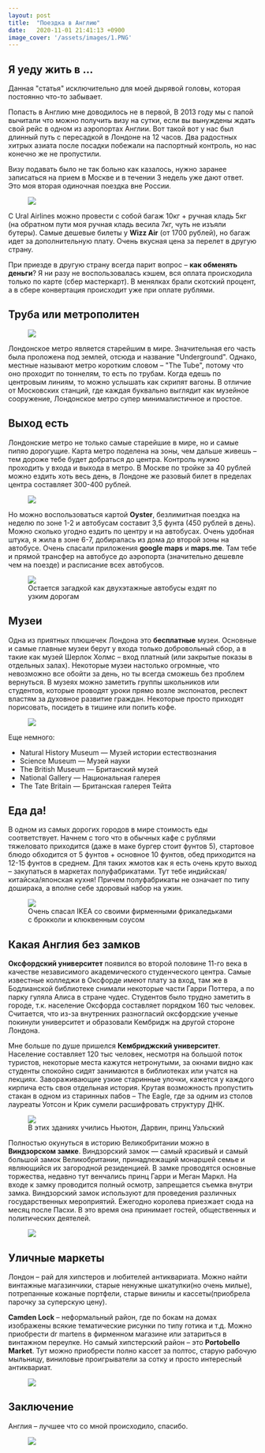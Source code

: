 ```yaml
---
layout: post
title:  "Поездка в Англию"
date:   2020-11-01 21:41:13 +0900
image_cover: '/assets/images/1.PNG'
---
```


## Я уеду жить в ...

Данная "статья" исключительно для моей дырявой головы, которая постоянно что-то забывает.

Попасть в Англию мне доводилось не в первой, В 2013 году мы с папой вычитали что можно получить визу на сутки, если вы вынуждены ждать свой рейс в одном из аэропортах Англии.
Вот такой вот у нас был длинный путь с пересадкой в Лондоне на 12 часов. Два радостных хитрых азиата после посадки побежали на паспортный контроль, но нас конечно же не пропустили.

Визу подавать было не так больно как казалось, нужно заранее записаться на прием в Москве и в течении 3 недель уже дают ответ. Это моя вторая одиночная поездка вне России.

<figure>
  <img src="{{ site.url }}/assets/images/ticket.png" data-action="zoom" />
</figure>

С Ural Airlines можно провести с собой багаж 10кг + ручная кладь 5кг (на обратном пути моя ручная кладь весила 7кг, чуть не изъяли бутеры). Самые дешевые билеты у **Wizz Air** (от 1700 рублей), но багаж идет за дополнительную плату. Очень вкусная цена за перелет в другую страну.

При приезде в другую страну всегда парит вопрос – **как обменять деньги**? Я ни разу не воспользовалась кэшем, вся оплата происходила только по карте (сбер мастеркарт). В менялках брали скотский процент, а в сбере конвертация происходит уже при оплате рублями.

## Труба или метрополитен

<figure>
  <img src="{{ site.url }}/assets/images/tube.png" data-action="zoom" />
</figure>

Лондонское метро является старейшим в мире. Значительная его часть была проложена под землей, отсюда и название "Underground". Однако, местные называют метро коротким словом – "The Tube", потому что оно проходит по тоннелям, то есть по трубам. Когда едешь по центровым линиям, то можно услышать как скрипят вагоны. В отличие от Московских станций, где каждая буквально выглядит как музейное сооружение, Лондонское метро супер минималистичное и простое.

## Выход есть

Лондонские метро не только самые старейшие в мире, но и самые пипяо дорогущие. Карта метро поделена на зоны, чем дальше живешь – тем дороже тебе будет добраться до центра. Контроль нужно проходить у входа и выхода в метро. В Москве по тройке за 40 рублей можно ездить хоть весь день, в Лондоне же разовый билет в пределах центра составляет 300-400 рублей.

<figure>
  <img src="{{ site.url }}/assets/images/oyster.png">
</figure>

Но можно воспользоваться картой **Oyster**, безлимитная поездка на неделю по зоне 1-2 и автобусам составит 3,5 фунта (450 рублей в день). Можно сколько угодно ездить по центру и на автобусах. Очень удобная штука, я жила в зоне 6-7, добиралась из дома до второй зоны на автобусе. Очень спасали приложения **google maps** и **maps.me**. Там тебе и прямой трансфер на автобусе до аэропорта (значительно дешевле чем на поезде) и расписание всех автобусов.

<figure>
  <img src="{{ site.url }}/assets/images/bus.jpg" data-action="zoom" />
  <figcaption> Остается загадкой как двухэтажные автобусы ездят по узким дорогам </figcaption>
</figure>

## Музеи

Одна из приятных плюшечек Лондона это **бесплатные** музеи. Основные и самые главные музеи берут у входа только добровольный сбор, а в такие как музей Шерлок Холмс – вход платный (или закрытые показы в отдельных залах). Некоторые музеи настолько огромные, что невозможно все обойти за день, но ты всегда сможешь без проблем вернуться. В музеях можно заметить группы школьников или студентов, которые проводят уроки прямо возле экспонатов, респект властям за духовное развитие граждан. Некоторые просто приходят порисовать, посидеть в тишине или попить кофе.

<figure>
  <img src="{{ site.url }}/assets/images/museum.JPG" data-action="zoom" />
</figure>

Еще немного:

- Natural History Museum — Музей истории естествознания
- Science Museum — Музей науки
- The British Museum — Британский музей
- National Gallery — Национальная галерея
- The Tate Britain — Британская галерея Тейта

## Еда да!

В одном из самых дорогих городов в мире стоимость еды соответствует. Начнем с того что в обычных кафе с рублями тяжеловато приходится (даже в маке бургер стоит фунтов 5), стартовое блюдо обходится от 5 фунтов + основное 10 фунтов, обед приходится на 12-15 фунтов в среднем. Для таких жмотов как я есть очень круто выход – закупаться в маркетах полуфабрикатами. Тут тебе индийская/китайска/японская кухня! Причем полуфабрикаты не означает по типу доширака, а вполне себе здоровый набор на ужин.

<figure>
  <img src="{{ site.url }}/assets/images/eat.jpg" data-action="zoom" />
  <figcaption> Очень спасал IKEA со своими фирменными фрикаледьками с брокколи и клюквенным соусом</figcaption>
</figure>

## Какая Англия без замков

**Оксфордский университет** появился во второй половине 11-го века в качестве независимого академического студенческого центра. Самые известные колледжи в Оксфорде имеют плату за вход, там же в Бодлианской библиотеке снимали некоторые части Гарри Поттера, а по парку гуляла Алиса в стране чудес. Студентов было трудно заметить в городе, т.к. население Оксфорда составляет порядком 160 тыс человек. Считается, что из-за внутренних разногласий оксфордские ученые покинули университет и образовали Кембридж на другой стороне Лондона.

Мне больше по душе пришелся **Кембриджский университет**. Население составляет 120 тыс человек, несмотря на большой поток туристов, некоторые места кажутся нетронутыми, за окнами видно как студенты спокойно сидят занимаются в библиотеках или учатся на лекциях. Завораживающие узкие старинные улочки, кажется у каждого кирпича есть своя отдельная история. Крутая возможность пропустить стакан в одном из старинных пабов – The Eagle, где за одним из столов лауреаты Уотсон и Крик сумели расшифровать структуру ДНК.

<figure>
  <img src="{{ site.url }}/assets/images/camb.jpg" data-action="zoom" />
  <figcaption> В этих зданиях учились Ньютон, Дарвин, принц Уэльский</figcaption>
</figure>

Полностью окунуться в историю Великобритании можно в **Виндзорском замке**. Виндзорский замок — самый красивый и самый большой замок Великобритании, принадлежащий монаршей семье и являющийся их загородной резиденцией. В замке проводятся основные торжества, недавно тут венчались принц Гарри и Меган Маркл. На входе к замку проводится полный осмотр, запрещается съемка внутри замка. Виндзорский замок используют для проведения различных государственных мероприятий. Ежегодно королева приезжает сюда на месяц после Пасхи. В это время она принимает гостей, общественных и политических деятелей.

<figure>
  <img src="{{ site.url }}/assets/images/castle w.jpg" data-action="zoom" />
</figure>

## Уличные маркеты

Лондон – рай для хипстеров и любителей антиквариата. Можно найти винтажные магазинчики, старые ненужные шкатулки(но очень милые), потрепанные кожаные портфели, старые винилы и кассеты(приобрела парочку за суперскую цену).

**Camden Lock** – неформальный район, где по бокам на домах изображены всякие тематические рисунки по типу готика и т.д. Можно приобрести dr martens в фирменном магазине или затариться в винтажном переулке. Но самый хипстерский район – это **Portobello Market**. Тут можно приобрести полно кассет за полтос, старую рабочую мыльницу, виниловые проигрыватели за сотку и просто интересный антиквариат.

<figure>
  <img src="{{ site.url }}/assets/images/market.png" data-action="zoom" />
</figure>

## Заключение

Англия – лучшее что со мной происходило, спасибо.

<figure>
  <img src="{{ site.url }}/assets/images/me.jpg" data-action="zoom" />
</figure>


